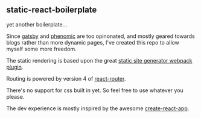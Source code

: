 ## static-react-boilerplate

yet another boilerplate...

Since [gatsby](https://github.com/gatsbyjs/gatsby) and [phenomic](https://github.com/MoOx/phenomic) are too opinonated, and mostly geared towards blogs rather than more dynamic pages, I've created this repo to allow myself some more freedom.

The static rendering is based upon the great [static site generator webpack plugin](https://github.com/markdalgleish/static-site-generator-webpack-plugin).

Routing is powered by version 4 of [react-router](https://react-router.now.sh).

There's no support for css built in yet. So feel free to use whatever you please.

The dev experience is mostly inspired by the awesome [create-react-app](https://github.com/facebookincubator/create-react-app).
